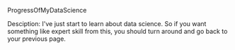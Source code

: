 ProgressOfMyDataScience

Desciption:
I've just start to learn about data science. So if you want something like expert skill from this, you should turn around and go back to your previous page.

